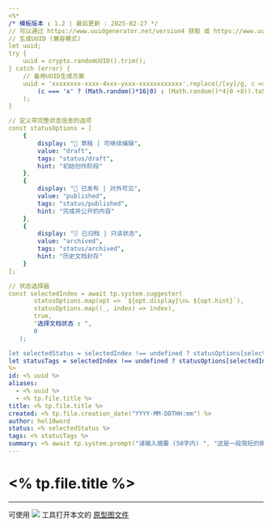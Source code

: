 ```yaml
---
<%*
/* 模板版本 : 1.2 | 最后更新 : 2025-02-27 */
// 可以通过 https://www.uuidgenerator.net/version4 获取 或 https://www.uuidgenerator.net/api/guid
// 生成UUID (兼容模式) 
let uuid;
try {
    uuid = crypto.randomUUID().trim();
} catch (error) {
    // 备用UUID生成方案
    uuid = 'xxxxxxxx-xxxx-4xxx-yxxx-xxxxxxxxxxxx'.replace(/[xy]/g, c => 
        (c === 'x' ? (Math.random()*16|0) : (Math.random()*4|0 +8)).toString(16)
    );
}

// 定义带完整状态信息的选项
const statusOptions = [
	{ 
		display: "📝 草稿 | 可继续编辑", 
		value: "draft",
		tags: "status/draft",
		hint: "初始创作阶段"
	},
	{
		display: "🚀 已发布 | 对外可见",
		value: "published",
		tags: "status/published",
		hint: "完成并公开的内容"
	},
	{
		display: "🗄️ 已归档 | 只读状态",
		value: "archived",
		tags: "status/archived",
		hint: "历史文档封存"
	}
];

// 状态选择器
const selectedIndex = await tp.system.suggester(
       statusOptions.map(opt => `${opt.display}\n↳ ${opt.hint}`),
       statusOptions.map((_, index) => index),
       true,
       "选择文档状态 : ",
       0
   );

let selectedStatus = selectedIndex !== undefined ? statusOptions[selectedIndex].value : "draft";
let statusTags = selectedIndex !== undefined ? statusOptions[selectedIndex].tags : "#status/draft";
%>
id: <% uuid %>
aliases:
  - <% uuid %>
  - <% tp.file.title %>
title: <% tp.file.title %>
created: <% tp.file.creation_date("YYYY-MM-DDTHH:mm") %>
author: hel10word
status: <% selectedStatus %>
tags: <% statusTags %>
summary: <% await tp.system.prompt("请输入摘要 (50字内) ", "这是一段简短的摘要 , 描述文档的主要内容") %>
---
```

# <% tp.file.title %>















---
可使用 [![](https://img.shields.io/badge/Excalidraw-CCCCFF?style=for-the-badge&logo=excalidraw&logoColor=333&logoWidth=20&labelColor=CCCCFF)](https://excalidraw.com/) 工具打开本文的 [原型图文件](../KnowledgeMatrix/ComputerScience/Network/网络数据包封装与传输/attachments/excalidraw.excalidraw)




